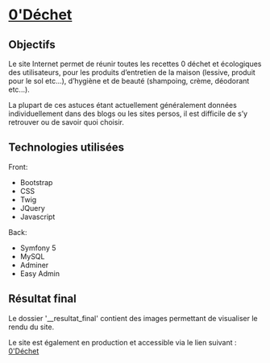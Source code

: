 # [0'Déchet](https://0dechet.ddns.net/)

## Objectifs

Le site Internet permet de réunir toutes les recettes 0 déchet et écologiques des utilisateurs, pour les produits d’entretien de la maison (lessive, produit pour le sol etc...), d’hygiène et de beauté (shampoing, crème, déodorant etc...).

La plupart de ces astuces étant actuellement généralement données individuellement dans des blogs ou les sites persos, il est difficile de s’y retrouver ou de savoir quoi choisir.

## Technologies utilisées

Front:

- Bootstrap
- CSS
- Twig
- JQuery
- Javascript

Back:

- Symfony 5
- MySQL
- Adminer
- Easy Admin

## Résultat final

Le dossier '__resultat_final' contient des images permettant de visualiser le rendu du site.


Le site est également en production et accessible via le lien suivant : [0'Déchet](https://0dechet.ddns.net/recette/)